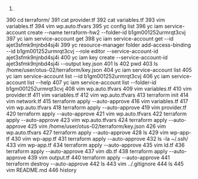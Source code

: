 1) 

  390  cd terraform/
  391  cat provider.tf 
  392  cat variables.tf 
  393  vim variables.tf 
  394  vim wp.auto.tfvars 
  395  yc config list
  396  yc iam service-account create --name terraform-hw2 --folder-id b1gm001252urmrqt3cvj
  397  yc iam service-account get
  398  yc iam service-account get --id ajet3sfmk9njnbd4sj4i
  399  yc resource-manager folder add-access-binding --id b1gm001252urmrqt3cvj --role editor --service-account-id ajet3sfmk9njnbd4sj4i
  400  yc iam key create --service-account-id ajet3sfmk9njnbd4sj4i --output key.json
  401  ls
  402  pwd
  403  ls /home/user/otus-02/terraform/key.json 
  404  yc iam service-account list
  405  yc iam service-account list --id b1gm001252urmrqt3cvj
  406  yc iam service-account list --help
  407  yc iam service-account list --folder-id b1gm001252urmrqt3cvj
  408  vim wp.auto.tfvars 
  409  vim variables.tf 
  410  vim provider.tf 
  411  vim variables.tf 
  412  vim wp.auto.tfvars 
  413  terraform init
  414  vim network.tf 
  415  terraform apply --auto-approve
  416  vim variables.tf 
  417  vim wp.auto.tfvars 
  418  terraform apply --auto-approve
  419  vim provider.tf 
  420  terraform apply --auto-approve
  421  vim wp.auto.tfvars 
  422  terraform apply --auto-approve
  423  vim wp.auto.tfvars 
  424  terraform apply --auto-approve
  425  vim /home/user/otus-02/terraform/key.json
  426  vim wp.auto.tfvars 
  427  terraform apply --auto-approve
  428  ls
  429  vim wp-app-tf
  430  vim wp-app.tf
  431  terraform apply --auto-approve
  432  ls -la ~/.ssh/
  433  vim wp-app.tf
  434  terraform apply --auto-approve
  435  vim ld.tf
  436  terraform apply --auto-approve
  437  vim db.tf
  438  terraform apply --auto-approve
  439  vim output.tf
  440  terraform apply --auto-approve
  441  terraform destroy --auto-approve
  442  ls
  443  vim ../.gitignore 
  444  ls 
  445  vim README.md
  446  history

